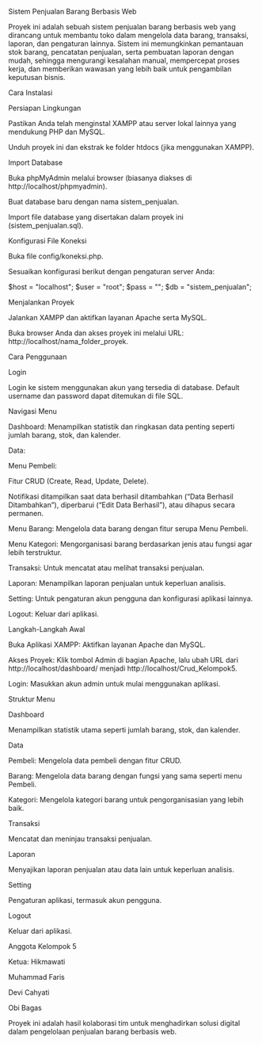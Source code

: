 Sistem Penjualan Barang Berbasis Web

Proyek ini adalah sebuah sistem penjualan barang berbasis web yang dirancang untuk membantu toko dalam mengelola data barang, transaksi, laporan, dan pengaturan lainnya. Sistem ini memungkinkan pemantauan stok barang, pencatatan penjualan, serta pembuatan laporan dengan mudah, sehingga mengurangi kesalahan manual, mempercepat proses kerja, dan memberikan wawasan yang lebih baik untuk pengambilan keputusan bisnis.

Cara Instalasi

Persiapan Lingkungan

Pastikan Anda telah menginstal XAMPP atau server lokal lainnya yang mendukung PHP dan MySQL.

Unduh proyek ini dan ekstrak ke folder htdocs (jika menggunakan XAMPP).

Import Database

Buka phpMyAdmin melalui browser (biasanya diakses di http://localhost/phpmyadmin).

Buat database baru dengan nama sistem_penjualan.

Import file database yang disertakan dalam proyek ini (sistem_penjualan.sql).

Konfigurasi File Koneksi

Buka file config/koneksi.php.

Sesuaikan konfigurasi berikut dengan pengaturan server Anda:

$host = "localhost";
$user = "root";
$pass = "";
$db   = "sistem_penjualan";

Menjalankan Proyek

Jalankan XAMPP dan aktifkan layanan Apache serta MySQL.

Buka browser Anda dan akses proyek ini melalui URL: http://localhost/nama_folder_proyek.

Cara Penggunaan

Login

Login ke sistem menggunakan akun yang tersedia di database. Default username dan password dapat ditemukan di file SQL.

Navigasi Menu

Dashboard: Menampilkan statistik dan ringkasan data penting seperti jumlah barang, stok, dan kalender.

Data:

Menu Pembeli:

Fitur CRUD (Create, Read, Update, Delete).

Notifikasi ditampilkan saat data berhasil ditambahkan (“Data Berhasil Ditambahkan”), diperbarui (“Edit Data Berhasil”), atau dihapus secara permanen.

Menu Barang: Mengelola data barang dengan fitur serupa Menu Pembeli.

Menu Kategori: Mengorganisasi barang berdasarkan jenis atau fungsi agar lebih terstruktur.

Transaksi: Untuk mencatat atau melihat transaksi penjualan.

Laporan: Menampilkan laporan penjualan untuk keperluan analisis.

Setting: Untuk pengaturan akun pengguna dan konfigurasi aplikasi lainnya.

Logout: Keluar dari aplikasi.

Langkah-Langkah Awal

Buka Aplikasi XAMPP: Aktifkan layanan Apache dan MySQL.

Akses Proyek: Klik tombol Admin di bagian Apache, lalu ubah URL dari http://localhost/dashboard/ menjadi http://localhost/Crud_Kelompok5.

Login: Masukkan akun admin untuk mulai menggunakan aplikasi.

Struktur Menu

Dashboard

Menampilkan statistik utama seperti jumlah barang, stok, dan kalender.

Data

Pembeli: Mengelola data pembeli dengan fitur CRUD.

Barang: Mengelola data barang dengan fungsi yang sama seperti menu Pembeli.

Kategori: Mengelola kategori barang untuk pengorganisasian yang lebih baik.

Transaksi

Mencatat dan meninjau transaksi penjualan.

Laporan

Menyajikan laporan penjualan atau data lain untuk keperluan analisis.

Setting

Pengaturan aplikasi, termasuk akun pengguna.

Logout

Keluar dari aplikasi.

Anggota Kelompok 5

Ketua: Hikmawati

Muhammad Faris

Devi Cahyati

Obi Bagas

Proyek ini adalah hasil kolaborasi tim untuk menghadirkan solusi digital dalam pengelolaan penjualan barang berbasis web.

